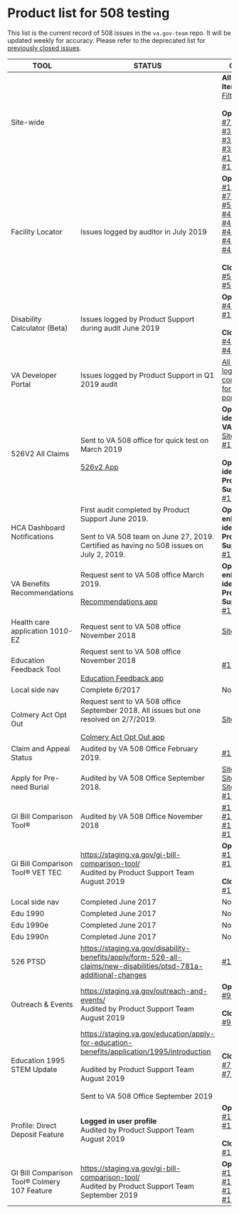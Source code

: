# Product list for 508 testing
This list is the current record of 508 issues in the `va.gov-team` repo. It will be updated weekly for accuracy. Please refer to the deprecated list for [previously closed issues](https://github.com/department-of-veterans-affairs/vets.gov-team/blob/master/Practice%20Areas/Accessibility/508officeReviewList.md).



| TOOL        | STATUS          | OUTCOME  |
| ------------- |-------------| -----|
| Site-wide | | **All Open Items:**<br/> [Filtered list](https://github.com/department-of-veterans-affairs/va.gov-team/issues?q=is%3Aopen+is%3Aissue+label%3Asitewide+label%3A508%2FAccessibility)<br/><br/>**Open Issues:** <br/> [#767](https://github.com/department-of-veterans-affairs/va.gov-team/issues/767), [#457](https://github.com/department-of-veterans-affairs/va.gov-team/issues/457), [#319](https://github.com/department-of-veterans-affairs/va.gov-team/issues/319), [#318](https://github.com/department-of-veterans-affairs/va.gov-team/issues/318), [#317](https://github.com/department-of-veterans-affairs/va.gov-team/issues/317), [#316](https://github.com/department-of-veterans-affairs/va.gov-team/issues/316), [#314](https://github.com/department-of-veterans-affairs/va.gov-team/issues/314), [#1139](https://github.com/department-of-veterans-affairs/va.gov-team/issues/1139), [#1140](https://github.com/department-of-veterans-affairs/va.gov-team/issues/1140), [#1141](https://github.com/department-of-veterans-affairs/va.gov-team/issues/1141), [#1144](https://github.com/department-of-veterans-affairs/va.gov-team/issues/1144), [#1145](https://github.com/department-of-veterans-affairs/va.gov-team/issues/1145)  |
| Facility Locator | Issues logged by auditor in July 2019 | **Open issues:**<br/>  [#1056](https://github.com/department-of-veterans-affairs/va.gov-team/issues/1056), [#713](https://github.com/department-of-veterans-affairs/va.gov-team/issues/713), [#711](https://github.com/department-of-veterans-affairs/va.gov-team/issues/711), [#529](https://github.com/department-of-veterans-affairs/va.gov-team/issues/529), [#515](https://github.com/department-of-veterans-affairs/va.gov-team/issues/515), [#514](https://github.com/department-of-veterans-affairs/va.gov-team/issues/514), [#492](https://github.com/department-of-veterans-affairs/va.gov-team/issues/492), [#491](https://github.com/department-of-veterans-affairs/va.gov-team/issues/491), [#490](https://github.com/department-of-veterans-affairs/va.gov-team/issues/490), [#489](https://github.com/department-of-veterans-affairs/va.gov-team/issues/489), [#488](https://github.com/department-of-veterans-affairs/va.gov-team/issues/488), [#487](https://github.com/department-of-veterans-affairs/va.gov-team/issues/487), [#485](https://github.com/department-of-veterans-affairs/va.gov-team/issues/485), [#484](https://github.com/department-of-veterans-affairs/va.gov-team/issues/484), [#483](https://github.com/department-of-veterans-affairs/va.gov-team/issues/483), [#482](https://github.com/department-of-veterans-affairs/va.gov-team/issues/482) <br/><br/> **Closed issues:**<br/> [#531](https://github.com/department-of-veterans-affairs/va.gov-team/issues/531), [#493](https://github.com/department-of-veterans-affairs/va.gov-team/issues/493), [#516](https://github.com/department-of-veterans-affairs/va.gov-team/issues/516) |
| Disability Calculator (Beta) | Issues logged by Product Support during audit June 2019 | **Open issues:**<br/> [#423](https://github.com/department-of-veterans-affairs/va.gov-team/issues/423), [#1039](https://github.com/department-of-veterans-affairs/va.gov-team/issues/1039), [#1043](https://github.com/department-of-veterans-affairs/va.gov-team/issues/1043), [#1045](https://github.com/department-of-veterans-affairs/va.gov-team/issues/1045) <br/><br/> **Closed issues:**<br/> [#428](https://github.com/department-of-veterans-affairs/va.gov-team/issues/428), [#429](https://github.com/department-of-veterans-affairs/va.gov-team/issues/429), [#430](https://github.com/department-of-veterans-affairs/va.gov-team/issues/430), [#431](https://github.com/department-of-veterans-affairs/va.gov-team/issues/431) |
| VA Developer Portal | Issues logged by Product Support in Q1 2019 audit | [All issues logged in vets-contrib repo for VA dev portal](https://github.com/department-of-veterans-affairs/vets-contrib/issues?q=is%3Aopen+label%3A508%2FAccessibility+label%3ASparkleMotion) |
| 526V2 All Claims | Sent to VA 508 office for quick test on March 2019 <br/><br/> [526v2 App](https://staging.va.gov/disability-benefits/apply/form-526-all-claims/) | **Open issues identified by VA 508 office:**<br/> [Sitewide #314](https://github.com/department-of-veterans-affairs/va.gov-team/issues/314), [#182](https://github.com/department-of-veterans-affairs/va.gov-team/issues/182) <br/><br/> **Open issues identified by Product Support:**<br/> [#1046](https://github.com/department-of-veterans-affairs/va.gov-team/issues/1046), [#1047](https://github.com/department-of-veterans-affairs/va.gov-team/issues/1047) |
| HCA Dashboard Notifications | First audit completed by Product Support June 2019.<br/></br>Sent to VA 508 team on June 27, 2019. Certified as having no 508 issues on July 2, 2019. | **Open enhancements identified by Product Support:**<br/> [#1082](https://github.com/department-of-veterans-affairs/va.gov-team/issues/1082) |
| VA Benefits Recommendations | Request sent to VA 508 office March 2019.<br/><br/>[Recommendations app](https://staging.va.gov/my-va/find-benefits/) | **Open enhancements identified by Product Support:**<br/> [#1122](https://github.com/department-of-veterans-affairs/va.gov-team/issues/1122) |
| Health care application 1010-EZ | Request sent to VA 508 office November 2018 | [Sitewide #314](https://github.com/department-of-veterans-affairs/va.gov-team/issues/314) |
| Education Feedback Tool | Request sent to VA 508 office November 2018<br/><br/>[Education Feedback app](https://staging.va.gov/education/submit-school-feedback/) | [#1079](https://github.com/department-of-veterans-affairs/va.gov-team/issues/1079), [#1081](https://github.com/department-of-veterans-affairs/va.gov-team/issues/1081) |
| Local side nav | Complete 6/2017 | No issues! |
| Colmery Act Opt Out | Request sent to VA 508 office September 2018. All issues but one resolved on 2/7/2019.<br/><br/>[Colmery Act Opt Out app](https://staging.va.gov/education/opt-out-information-sharing/opt-out-form-0993/claimant-information) | [Sitewide #314](https://github.com/department-of-veterans-affairs/va.gov-team/issues/314) |
| Claim and Appeal Status | Audited by VA 508 Office February 2019. | [#1064](https://github.com/department-of-veterans-affairs/va.gov-team/issues/1064) |
| Apply for Pre-need Burial | Audited by VA 508 Office September 2018. | [Sitewide #316](https://github.com/department-of-veterans-affairs/va.gov-team/issues/316), [Sitewide #314](https://github.com/department-of-veterans-affairs/va.gov-team/issues/314), [Sitewide #318](https://github.com/department-of-veterans-affairs/va.gov-team/issues/318), [#1074](https://github.com/department-of-veterans-affairs/va.gov-team/issues/1074) |
| GI Bill Comparison Tool® | Audited by VA 508 Office November 2018 | [#1062](https://github.com/department-of-veterans-affairs/va.gov-team/issues/1062), [#1132](https://github.com/department-of-veterans-affairs/va.gov-team/issues/1132), [#1133](https://github.com/department-of-veterans-affairs/va.gov-team/issues/1133), [#1259](https://github.com/department-of-veterans-affairs/va.gov-team/issues/1259), [#1276](https://github.com/department-of-veterans-affairs/va.gov-team/issues/1276), [#1277](https://github.com/department-of-veterans-affairs/va.gov-team/issues/1277), [#1278](https://github.com/department-of-veterans-affairs/va.gov-team/issues/1278) |
| GI Bill Comparison Tool® VET TEC | https://staging.va.gov/gi-bill-comparison-tool/<br/>Audited by Product Support Team August 2019 | **Open issues:**<br/>[#1251](https://github.com/department-of-veterans-affairs/va.gov-team/issues/1251), [#1252](https://github.com/department-of-veterans-affairs/va.gov-team/issues/1252), [#1253](https://github.com/department-of-veterans-affairs/va.gov-team/issues/1253)<br/><br/>**Closed issues:**<br/>[#1256](https://github.com/department-of-veterans-affairs/va.gov-team/issues/1256), [#1257](https://github.com/department-of-veterans-affairs/va.gov-team/issues/1257) |
| Local side nav | Completed June 2017 | No issues! || Local side nav | Complete 6/2017 | No issues! |
| Edu 1990 | Completed June 2017 | No issues! |
| Edu 1990e | Completed June 2017 | No issues! |
| Edu 1990n | Completed June 2017 | No issues! |
|526 PTSD | https://staging.va.gov/disability-benefits/apply/form-526-all-claims/new-disabilities/ptsd-781a-additional-changes | [#1086](https://github.com/department-of-veterans-affairs/va.gov-team/issues/1086), [#1087](https://github.com/department-of-veterans-affairs/va.gov-team/issues/1087) |
| Outreach &amp; Events | https://staging.va.gov/outreach-and-events/<br/>Audited by Product Support Team August 2019 | **Open issues:**<br/> [#981](https://github.com/department-of-veterans-affairs/va.gov-team/issues/981)<br/><br/>**Closed issues:**<br/>[#991](https://github.com/department-of-veterans-affairs/va.gov-team/issues/991), [#984](https://github.com/department-of-veterans-affairs/va.gov-team/issues/984) |
| Education 1995 STEM Update | https://staging.va.gov/education/apply-for-education-benefits/application/1995/introduction<br/><br/>Audited by Product Support Team August 2019<br/><br/>Sent to VA 508 Office September 2019 | **Closed issues:**<br/> [#762](https://github.com/department-of-veterans-affairs/va.gov-team/issues/762), [#764](https://github.com/department-of-veterans-affairs/va.gov-team/issues/764), [#768](https://github.com/department-of-veterans-affairs/va.gov-team/issues/768), [#830](https://github.com/department-of-veterans-affairs/va.gov-team/issues/830) |
| Profile: Direct Deposit Feature | **Logged in user profile**<br/>Audited by Product Support Team August 2019 | **Open issues:**<br/>[#1437](https://github.com/department-of-veterans-affairs/va.gov-team/issues/1437), [#1335](https://github.com/department-of-veterans-affairs/va.gov-team/issues/1335), [#1332](https://github.com/department-of-veterans-affairs/va.gov-team/issues/1332), [#1331](https://github.com/department-of-veterans-affairs/va.gov-team/issues/1331)<br/><br/>**Closed issues:**<br/>[#1433](https://github.com/department-of-veterans-affairs/va.gov-team/issues/1433), [#1330](https://github.com/department-of-veterans-affairs/va.gov-team/issues/1330) |
| GI Bill Comparison Tool® Colmery 107 Feature | https://staging.va.gov/gi-bill-comparison-tool/<br/>Audited by Product Support Team September 2019 | **Open issues:**<br/>[#1640](https://app.zenhub.com/workspace/o/department-of-veterans-affairs/va.gov-team/issues/1640), [#1646](https://app.zenhub.com/workspace/o/department-of-veterans-affairs/va.gov-team/issues/1646), [#1647](https://app.zenhub.com/workspace/o/department-of-veterans-affairs/va.gov-team/issues/1647), [#1649](https://app.zenhub.com/workspace/o/department-of-veterans-affairs/va.gov-team/issues/1649), [#1651](https://app.zenhub.com/workspace/o/department-of-veterans-affairs/va.gov-team/issues/1651), [#1655](https://app.zenhub.com/workspace/o/department-of-veterans-affairs/va.gov-team/issues/1655), [#1658](https://app.zenhub.com/workspace/o/department-of-veterans-affairs/va.gov-team/issues/1658) |

